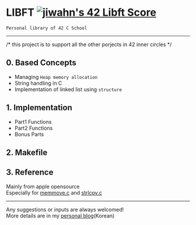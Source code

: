 # LIBFT [![jiwahn's 42 Libft Score](https://badge42.vercel.app/api/v2/cl5mpp96a00400amd35y6oqy6/project/2645037)](https://github.com/JaeSeoKim/badge42)

    Personal library of 42 C School 
---
/* this project is to support all the other porjects in 42 inner circles */<br>



## 0. Based Concepts
 - Managing `Heap memory allocation`
 - String handling in C
 - Implementation of linked list using `structure`

## 1. Implementation

 - Part1 Functions
 - Part2 Functions
 - Bonus Parts

## 2. Makefile

## 3. Reference
Mainly from apple opensource <br>
Especially for [memmove.c](https://opensource.apple.com/source/network_cmds/network_cmds-481.20.1/unbound/compat/memmove.c.auto.html) and [strlcpy.c](https://opensource.apple.com/source/Libc/Libc-997.1.1/string/strlcat.c.auto.html)

---
Any suggestions or inputs are always welcomed! <br>
More details are in my [personal blog](https://velog.io/@ilp-sys)(Korean)
